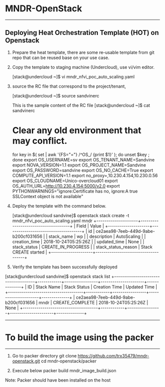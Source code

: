 # MNDR-OpenStack

------------------------------------------------------------------------------------
Deploying Heat Orchestration Template (HOT) on Openstack 
------------------------------------------------------------------------------------
1. Prepare the heat template, there are some re-usable template from git repo that can be reused base on your use case.

2. Copy the template to staging machine (Undercloud), use vi/vim editor.
   
   [stack@undercloud ~]$ vi mndr_nfvi_poc_auto_scaling.yaml

3. source the RC file that correspond to the project/tenant, 
   
   [stack@undercloud ~]$ source sandvinerc
   
   This is the sample content of the RC file
   [stack@undercloud ~]$ cat sandvinerc
   # Clear any old environment that may conflict.
   for key in $( set | awk '{FS="="}  /^OS_/ {print $1}' ); do unset $key ; done
   export OS_USERNAME=sv
   export OS_TENANT_NAME=Sandvine
   export NOVA_VERSION=1.1
   export OS_PROJECT_NAME=Sandvine
   export OS_PASSWORD=sandvine
   export OS_NO_CACHE=True
   export COMPUTE_API_VERSION=1.1
   export no_proxy=,10.230.4.154,10.230.0.56
   export OS_CLOUDNAME=Unico-overcloud01
   export OS_AUTH_URL=http://10.230.4.154:5000/v2.0
   export PYTHONWARNINGS="ignore:Certificate has no, ignore:A true SSLContext object is not available"

4. Deploy the template with the command below.

   [stack@undercloud sandvine]$ openstack stack create -t mndr_nfvi_poc_auto_scaling.yaml mndr
+---------------------+--------------------------------------+
| Field               | Value                                |
+---------------------+--------------------------------------+
| id                  | ce2aea98-7eeb-449d-9abe-b200cf031656 |
| stack_name          | wp                                   |
| description         | AutoScaling                          |
| creation_time       | 2018-10-24T05:25:26Z                 |
| updated_time        | None                                 |
| stack_status        | CREATE_IN_PROGRESS                   |
| stack_status_reason | Stack CREATE started                 |
+---------------------+--------------------------------------+

5. Verify the template has been successfully deployed

[stack@undercloud sandvine]$ openstack stack list
+--------------------------------------+------------+-----------------+----------------------+--------------+
| ID                                   | Stack Name | Stack Status    | Creation Time        | Updated Time |
+--------------------------------------+------------+-----------------+----------------------+--------------+
| ce2aea98-7eeb-449d-9abe-b200cf031656 | mndr       | CREATE_COMPLETE | 2018-10-24T05:25:26Z | None         |
+--------------------------------------+------------+-----------------+----------------------+--------------+

--------------------------------------------------------------------------------
# To build the image using the packer
-------------------------------------------------------------------------------
1. Go to packer directory
   git clone https://github.com/trx35479/mndr-openstack.git
   cd mndr-openstack/packer

2. Execute below
   packer build mndr_image_build.json

Note: Packer should have been installed on the host
